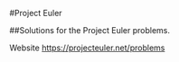 #Project Euler

##Solutions for the Project Euler problems.

Website
https://projecteuler.net/problems